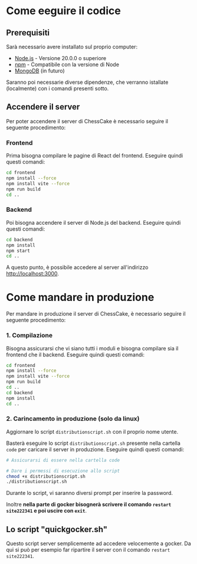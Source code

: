 # Come eeguire il codice

## Prerequisiti

Sarà necessario avere installato sul proprio computer:
- [Node.js](https://nodejs.org/it/) - Versione 20.0.0 o superiore
- [npm](https://www.npmjs.com/)     - Compatibile con la versione di Node
- [MongoDB](https://www.mongodb.com/try/download/community) (in futuro)

Saranno poi necessarie diverse dipendenze, che verranno istallate (localmente) con i comandi presenti sotto.

## Accendere il server

Per poter accendere il server di ChessCake è necessario seguire il seguente procedimento:

### Frontend

Prima bisogna compilare le pagine di React del frontend. Eseguire quindi questi comandi:

```bash
cd frontend
npm install --force
npm install vite --force
npm run build
cd ..
```

### Backend

Poi bisogna accendere il server di Node.js del backend. Eseguire quindi questi comandi:

```bash
cd backend
npm install
npm start
cd ..
```

A questo punto, è possibile accedere al server all'indirizzo [http://localhost:3000](http://localhost:3000).

# Come mandare in produzione

Per mandare in produzione il server di ChessCake, è necessario seguire il seguente procedimento:

### 1. Compilazione

Bisogna assicurarsi che vi siano tutti i moduli e bisogna compilare sia il frontend che il backend. Eseguire quindi questi comandi:

```bash
cd frontend
npm install --force
npm install vite --force
npm run build
cd ..
cd backend
npm install
cd ..
```

### 2. Carincamento in produzione (solo da linux)

Aggiornare lo script `distributionscript.sh` con il proprio nome utente.

Basterà eseguire lo script `distributionscript.sh` presente nella cartella `code` per caricare il server in produzione. Eseguire quindi questi comandi:

```bash
# Assicurarsi di essere nella cartella code

# Dare i permessi di esecuzione allo script
chmod +x distributionscript.sh
./distributionscript.sh
```

Durante lo script, vi saranno diversi prompt per inserire la password.

Inoltre **nella parte di gocker bisognerà scrivere il comando `restart site222341` e poi uscire con `exit`**.

## Lo script "quickgocker.sh"

Questo script server semplicemente ad accedere velocemente a gocker. Da qui si può per esempio far ripartire il server con il comando `restart site222341`.